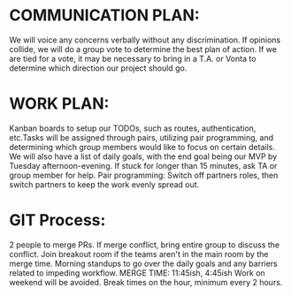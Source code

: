 # COMMUNICATION PLAN:

We will voice any concerns verbally without any discrimination. If opinions collide, we will do a group vote to determine the best plan of action. If we are tied for a vote, it may be necessary to bring in a T.A. or Vonta to determine which direction our project should go.

# WORK PLAN:

Kanban boards to setup our TODOs, such as routes, authentication, etc.Tasks will be assigned through pairs, utilizing pair programming, and determining which group members would like to focus on certain details. We will also have a list of daily goals, with the end goal being our MVP by Tuesday afternoon-evening.
If stuck for longer than 15 minutes, ask TA or group member for help.
Pair programming: Switch off partners roles, then switch partners to keep the work evenly spread out.

# GIT Process:

2 people to merge PRs.
If merge conflict, bring entire group to discuss the conflict.
Join breakout room if the teams aren't in the main room by the merge time.
Morning standups to go over the daily goals and any barriers related to impeding workflow.
MERGE TIME: 11:45ish, 4:45ish
Work on weekend will be avoided.
Break times on the hour, minimum every 2 hours.
